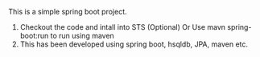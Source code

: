 
This is a simple spring boot project.

1. Checkout the code and intall into STS (Optional) Or Use mavn spring-boot:run to run 
   using maven
2. This has been developed using spring boot, hsqldb, JPA, maven etc.

   

